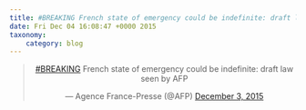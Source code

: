 ```yaml
---
title: #BREAKING French state of emergency could be indefinite: draft law seen by AFP
date: Fri Dec 04 16:08:47 +0000 2015
taxonomy:
    category: blog
---
```

<blockquote class="twitter-tweet" align="center" width="350"><p lang="en" dir="ltr"><a href="https://twitter.com/hashtag/BREAKING?src=hash">#BREAKING</a> French state of emergency could be indefinite: draft law seen by AFP</p>&mdash; Agence France-Presse (@AFP) <a href="https://twitter.com/AFP/status/672374708982140928">December 3, 2015</a></blockquote>

